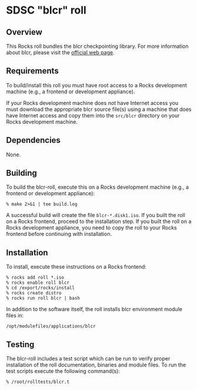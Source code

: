 # SDSC "blcr" roll

## Overview

This Rocks roll bundles the blcr checkpointing library.  For more information
about blcr, please visit the
<a href="http://crd.lbl.gov/groups-depts/ftg/projects/current-projects/BLCR"
target="_blank">official web page</a>.


## Requirements

To build/install this roll you must have root access to a Rocks development
machine (e.g., a frontend or development appliance).

If your Rocks development machine does *not* have Internet access you must
download the appropriate blcr source file(s) using a machine that does have
Internet access and copy them into the `src/blcr` directory on your Rocks
development machine.


## Dependencies

None.

## Building

To build the blcr-roll, execute this on a Rocks development machine
(e.g., a frontend or development appliance):

```shell
% make 2>&1 | tee build.log
```

A successful build will create the file `blcr-*.disk1.iso`.  If you built the
roll on a Rocks frontend, proceed to the installation step. If you built the
roll on a Rocks development appliance, you need to copy the roll to your Rocks
frontend before continuing with installation.


## Installation

To install, execute these instructions on a Rocks frontend:

```shell
% rocks add roll *.iso
% rocks enable roll blcr
% cd /export/rocks/install
% rocks create distro
% rocks run roll blcr | bash
```

In addition to the software itself, the roll installs blcr environment module
files in:

```shell
/opt/modulefiles/applications/blcr
```

## Testing

The blcr-roll includes a test script which can be run to verify proper installation
of the roll documentation, binaries and module files. To run the test scripts
execute the following command(s):

```shell
% /root/rolltests/blcr.t 
```
